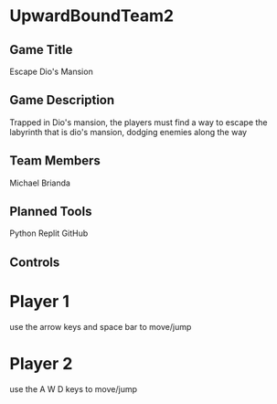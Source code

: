 # UpwardBoundTeam2
## Game Title  
Escape Dio's Mansion
## Game Description
Trapped in Dio's mansion, the players must find a way to escape the labyrinth that is dio's mansion, dodging enemies along the way
## Team Members
Michael Brianda
## Planned Tools
Python Replit GitHub
## Controls
# Player 1
use the arrow keys and space bar to move/jump
# Player 2
use the A W D keys to move/jump
